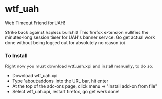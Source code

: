 wtf_uah
=======

Web Timeout Friend for UAH!

Strike back against hapless bullshit! This firefox extension nullifies the minutes-long session timer for UAH's banner service. Go get actual work done without being logged out for absolutely no reason \o/


### To Install

Right now you must download wtf_uah.xpi and install manually; to do so:

* Download wtf_uah.xpi
* Type 'about:addons' into the URL bar, hit enter
* At the top of the add-ons page, click menu -> "Install add-on from file"
* Select wtf_uah.xpi, restart firefox, go get werk done!
